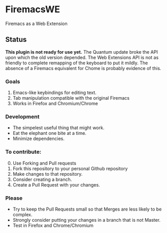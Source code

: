 # FiremacsWE
Firemacs as a Web Extension

## Status
**This plugin is not ready for use yet.** The Quantum update broke the API upon which the old version depended. The Web Extensions API is not as friendly to complete remapping of the keyboard to put it mildly. The absence of a Firemacs equivalent for Chome is probably evidence of this.

### Goals
1. Emacs-like keybindings for editing text.
2. Tab manipulation compatible with the original Firemacs
3. Works in Firefox and Chromium/Chrome

### Development
+ The simpelest useful thing that might work.
+ Eat the elephant one bite at a time.
+ Minimize dependencies.

### To contribute:
0. Use Forking and Pull requests
1. Fork this repository to your personal Github repository
2. Make changes to that repository. 
4. Consider creating a branch.
3. Create a Pull Request with your changes.

### Please
+ Try to keep the Pull Requests small so that Merges are less likely to be complex.
+ Strongly consider putting your changes in a branch that is not Master.
+ Test in Firefox and Chrome/Chromium

